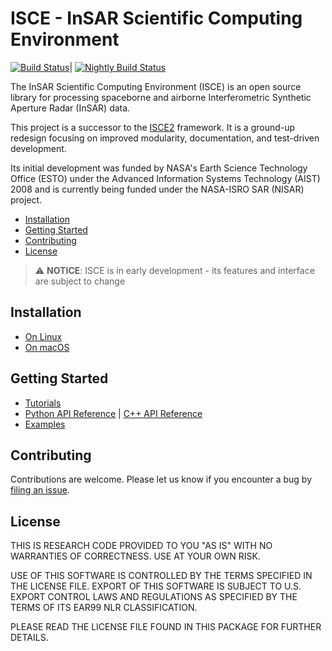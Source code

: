 ISCE - InSAR Scientific Computing Environment
=============================================

[![Build Status](
https://nisar-adt-ci.jpl.nasa.gov/buildStatus/icon?job=isce-develop)](
https://nisar-adt-ci.jpl.nasa.gov/job/isce-develop/)|
[![Nightly Build Status](
https://nisar-adt-ci.jpl.nasa.gov/buildStatus/icon?job=isce-develop-nightly-build)](
https://nisar-adt-ci.jpl.nasa.gov/job/isce-develop-nightly-build/)

The InSAR Scientific Computing Environment (ISCE) is an open source library for
processing spaceborne and airborne Interferometric Synthetic Aperture Radar
(InSAR) data.

This project is a successor to the [ISCE2](https://github.com/isce-framework/isce2)
framework. It is a ground-up redesign focusing on improved modularity,
documentation, and test-driven development.

Its initial development was funded by NASA's Earth Science Technology Office
(ESTO) under the Advanced Information Systems Technology (AIST) 2008 and is
currently being funded under the NASA-ISRO SAR (NISAR) project.

- [Installation](#installation)
- [Getting Started](#getting-started)
- [Contributing](#contributing)
- [License](#license)

> :warning: **NOTICE**: ISCE is in early development - its
features and interface are subject to change

## Installation

- [On Linux](https://github-fn.jpl.nasa.gov/pages/isce-3/isce/install_linux.html)
- [On macOS](https://github-fn.jpl.nasa.gov/pages/isce-3/isce/install_osx.html)

## Getting Started

 - [Tutorials](
https://github-fn.jpl.nasa.gov/pages/isce-3/isce/tutorial_tutorial.html)
 - [Python API Reference](
https://github-fn.jpl.nasa.gov/pages/isce-3/isce/sphinx/html/index.html)
 | [C++ API Reference](
https://github-fn.jpl.nasa.gov/pages/isce-3/isce/annotated.html)
 - [Examples](https://github-fn.jpl.nasa.gov/isce-3/isce/tree/develop/share)

## Contributing

Contributions are welcome. Please let us know if you encounter a bug by
[filing an issue](https://github-fn.jpl.nasa.gov/isce-3/isce/issues).

## License

THIS IS RESEARCH CODE PROVIDED TO YOU "AS IS" WITH NO WARRANTIES OF CORRECTNESS.
USE AT YOUR OWN RISK.

USE OF THIS SOFTWARE IS CONTROLLED BY THE TERMS SPECIFIED IN THE LICENSE FILE.
EXPORT OF THIS SOFTWARE IS SUBJECT TO U.S. EXPORT CONTROL LAWS AND REGULATIONS
AS SPECIFIED BY THE TERMS OF ITS EAR99 NLR CLASSIFICATION.

PLEASE READ THE LICENSE FILE FOUND IN THIS PACKAGE FOR FURTHER DETAILS.
